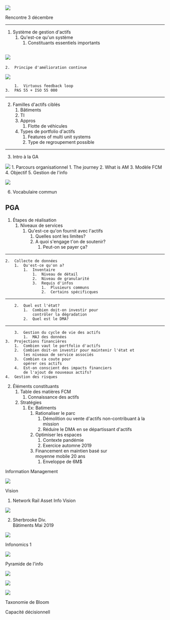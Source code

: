 <img src="C:\Users\lmguenette\Documents\1_2019_SHERBROOKE\10_Gestion d'actifs\Sous-comité GA\Rencontre 3 décembre\Rencontre 3 décembre3\files\0c50ca4e22678aa6f99058dfad6d0a7b56827c06.png">

Rencontre 3 décembre

***
1.  Système de gestion d'actifs
    1.  Qu'est-ce qu'un système
        1.  Constituants essentiels importants
    
![](6aa9d94a69f078c91e2fb786f843b11ad3a026ea.png)
--- 
    2.  Principe d'amélioration continue
    
![](4f8af8f3ec03737bde365e0e5e8ec5d9b15a319d.png)

        1.  Virtuous feedback loop
    3.  PAS 55 + ISO 55 000  

---
2.  Familles d'actifs ciblés
    1.  Bâtiments
    2.  TI
    3.  Appros
        1.  Flotte de véhicules
    4.  Types de portfolio d'actifs
        1.  Features of multi unit systems
        2.  Type de regroupement possible
 ---       
3.  Intro à la GA

![](997d044b21eb33b0056d6e31e44ea15d2ce02e95.png)
    1.  Parcours organisationnel
        1.  The journey
    2.  What is AM
    3.  Modèle FCM
4.  Objectif
5.  Gestion de l'info

![](0c50ca4e22678aa6f99058dfad6d0a7b56827c06.png)

6.  Vocabulaire commun

PGA
---
1.  Étapes de réalisation
    1.  Niveaux de services
        1.  Qu'est-ce qu'on fournit avec l'actifs
            1.  Quelles sont les limites?
            2.  A quoi s'engage t'on de soutenir?
                1.  Peut-on se payer ça?
---
    2.  Collecte de données
        1.  Qu'est-ce qu'on a?
            1.  Inventaire
                1.  Niveau de détail
                2.  Niveau de granularité
                3.  Requis d'infos
                    1.  Plusieurs communs
                    2.  Certains spécificques  
---
        2.  Quel est l'état?
            1.  Combien doit-on investir pour  
                contrôler la dégradation
            2.  Quel est le DMA?  
---
        3.  Gestion du cycle de vie des actifs
            1.  MAJ des données
    3.  Projections financières
        1.  Combien vaut le portfolio d'actifs
        2.  Combien doit-on investir pour maintenir l'état et  
            les niveaux de service associés
        3.  Combien ca coute pour  
            opérer ces actifs
        4.  Est-on conscient des impacts financiers  
            de l'ajout de nouveaux actifs?
    4.  Gestion des risques
2.  Éléments constituants
    1.  Table des matières FCM
        1.  Connaissance des actifs
    2.  Stratégies
        1.  Ex: Batiments
            1.  Rationaliser le parc
                1.  Démolition ou vente d'actifs non-contribuant à la  
                    mission
                2.  Réduire le DMA en se départissant d'actifs
            2.  Optimiser les espaces
                1.  Contexte pandémie
                2.  Exercice automne 2019
            3.  Financement en maintien basé sur  
                moyenne mobile 20 ans
                1.  Enveloppe de 6M$

Information Management

![](7d8f8dd8c2c5cdd40756d664813433ee2cf95544.png)


Vision

1.  Network Rail Asset Info Vision

![](e7278a06469fbd9d4e3fcd6b3472d5192823610e.png)

2.  Sherbrooke Div.  
    Bâtiments Mai 2019
    
![](a4e640276807bdd51857d8868c629fa21d1f3ad8.png)


Infonomics 1


![](19da9bdc8780f5b9f6a7fcbf2c4e1319bcca8c5d.png)


Pyramide de l'info

![](0e7725ef25005b73c164368ca61e1ee3ecb8f8fc.png)

![](2b52593d457491be9e94a729bd73fec553a758fc.png)

![](f23dfd39c8599299d7dc6f49cf123124a45f79ea.png)


Taxonomie de Bloom

Capacité décisionnell